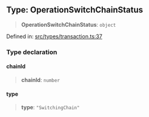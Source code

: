 
## Type: OperationSwitchChainStatus

> **OperationSwitchChainStatus**: `object`

Defined in: [src/types/transaction.ts:37](https://github.com/centrifuge/sdk/blob/7e5c9c56f5322c91813d51c7522dcd987e27a503/src/types/transaction.ts#L37)

### Type declaration

#### chainId

> **chainId**: `number`

#### type

> **type**: `"SwitchingChain"`
